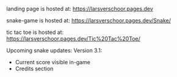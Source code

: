 landing page is hosted at: https://larsverschoor.pages.dev

snake-game is hosted at: https://larsverschoor.pages.dev/Snake/

tic tac toe is hosted at: https://larsverschoor.pages.dev/Tic%20Tac%20Toe/

Upcoming snake updates:
Version 3.1:
  - Current score visible in-game
  - Credits section
